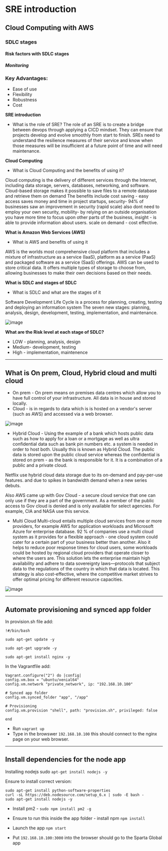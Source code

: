 # SRE introduction 
## Cloud Computing with AWS
### SDLC stages
#### Risk factors with SDLC stages
##### Monitoring

### Key Advantages:
- Ease of use
- Flexibility
- Robustness
- Cost

**SRE introduction**
- What is the role of SRE?
The role of an SRE is to create a bridge between devops through applying a CICD mindset. 
They can ensure that projects develop and evolve smoothly from start to finish.
SREs need to understand the resilience measures of their service and know when those measures will be insufficient at a future point of time and will need maintenance. 


**Cloud Computing**
- What is Cloud Computing and the benefits of using it?

Cloud computing is the delivery of different services through the Internet, including data storage, servers, databases, networking, and software. 
Cloud-based storage makes it possible to save files to a remote database and retrieve them on demand
The benefits include cost saving - easy access saves money and time in project startups, security- 94% of businesses saw an improvement in security (rapid scale) also dont need to employ your own security, mobility- by relying on an outside organisation you have more time to focus upon other parts of the business, insight - is able to provide information about users. scale on demand - cost effective. 


**What is Amazon Web Services (AWS)**
- What is AWS and benefits of using it

AWS is the worlds most comprehensive cloud platform that includes a mixture of infrastructure as a service (IaaS), platform as a service (PaaS) and packaged software as a service (SaaS) offerings.
AWS can be used to store critical data. It offers multiple types of storage to choose from, allowing businesses to make their own decisions based on their needs.

**What is SDLC and stages of SDLC**
- What is SDLC and what are the stages of it

Software Development Life Cycle is a process for planning, creating, testing and deploying an information system
The seven new stages: planning, analysis, design, development, testing, implementation, and maintenance.

![image](https://user-images.githubusercontent.com/88186084/130949727-d4387c63-bb70-42dd-816f-ba1a667e8e90.png)


**What are the Risk level at each stage of SDLC?**

- LOW - planning, analysis, design
- Medium- development, testing
- High - implementation, maintenence

----------------------------------------------

## What is On prem, Cloud, Hybrid cloud and multi cloud

- On prem - On prem means on premises data centres which allow you to have full control of your infrastructure. All data is in house and stored locally.
- Cloud - is in regards to data which is is hosted on a vendor's server (such as AWS) and accessed via a web browser. 

![image](https://user-images.githubusercontent.com/88186084/130950489-8fafea75-c7a8-47aa-9d27-0d1958d0d05a.png)

- Hybrid Cloud - Using the example of a bank which hosts public data such as how to apply for a loan or a mortgage as well as ultra confidential data such as bank pin numbers etc. a system is needed in order to host both. Usually this is known as Hybrid Cloud. The public data is stored upon the public cloud service whereas the confidential is stored on prem - as the bank is responsible for it. It is a combination of a public and a private cloud.

Netflix use hybrid cloud data storage due to its on-demand and pay-per-use features. and due to spikes in bandwidth demand when a new series debuts.

Also AWS came up with Gov Cloud - a secure cloud service that one can only use if they are a part of the government. As a member of the public access to Gov cloud is denied and is only available for select agencies. For example, CIA and NASA use this service.


- Multi Cloud
Multi-cloud entails multiple cloud services from one or more providers, for example AWS for application workloads and Microsoft Azure for enterprise database. 92 % of companies use a multi cloud system as it provides for a flexible approach - one cloud system could cater for a certain part of your business better than another. Also it helps to reduce poor response times for cloud users, some workloads could be hosted by regional cloud providers that operate closer to where the users are. This solution lets the enterprise maintain high availability and adhere to data sovereignty laws—protocols that subject data to the regulations of the country in which that data is located. This strategy is also cost-effective, where the competitive market strives to offer optimal pricing for different resource capacities. 


![image](https://user-images.githubusercontent.com/88186084/130951730-f24fbf95-0b73-4588-976f-70a498c1e56b.png)

----------------------------------------------------------

## Automate provisioning and synced app folder

In provision.sh file add:
            
    !#/bin/bash

    sudo apt-get update -y

    sudo apt-get upgrade -y

    sudo apt-get install nginx -y


In the Vagrantfile add:

    
    Vagrant.configure("2") do |config|
    config.vm.box = "ubuntu/xenial64"
    config.vm.network "private_network", ip: "192.168.10.100"
    
    # Synced app folder
    config.vm.synced_folder "app", "/app"

    # Provisioning
    config.vm.provision "shell", path: "provision.sh", privileged: false

    end

- Run `vagrant up`
- Type in the browswer `192.168.10.100` this should connect to the nginx page on your web browser.

------------------------------------------

## Install dependencies for the node app

Installing nodejs sudo `apt-get install nodejs -y`

Ensure to install correct version:

    sudo apt-get install python-software-properties
    curl -sL https://deb.nodesource.com/setup_6.x | sudo -E bash -
    sudo apt-get install nodejs -y



- Install pm2 - `sudo npm install pm2 -g`

- Ensure to run this inside the app folder - install npm `npm install`

- Launch the app `npm start`


- Put `192.168.10.100:3000` into the browser should go to the Sparta Global app
